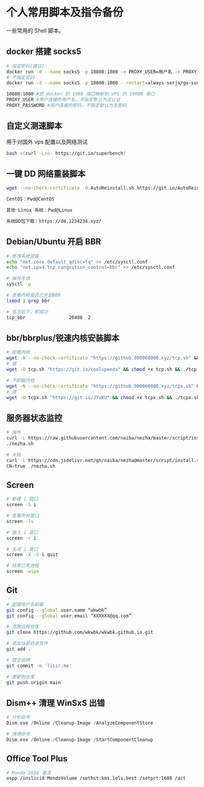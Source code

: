 # 个人常用脚本及指令备份

一些常用的 Shell 脚本。

## docker 搭建 socks5

```bash
# 指定密码(建议)
docker run -d --name socks5 -p 10808:1080 -e PROXY_USER=用户名 -e PROXY_PASSWORD=密码 --restart=always serjs/go-socks5-proxy
# 不指定密码
docker run -d --name socks5 -p 10808:1080 --restart=always serjs/go-socks5-proxy
```

```bash
10808:1080 #把 docker 的 1080 端口映射到 VPS 的 10808 端口
PROXY_USER #用户连接的用户名，不指定默认为无认证
PROXY_PASSWORD #用户连接的密码，不指定默认为无密码
```

## 自定义测速脚本

用于对国外 vps 配置以及网络测试

```bash
bash <(curl -Lso- https://git.io/superbench)
```

## 一键 DD 网络重装脚本

```bash
wget --no-check-certificate -O AutoReinstall.sh https://git.io/AutoReinstall.sh && bash AutoReinstall.sh

CentOS：Pwd@CentOS

其他 Linux 系统：Pwd@Linux

系统DD包下载：https://dd.1234234.xyz/
```

## Debian/Ubuntu 开启 BBR

```bash
# 修改系统变量
echo "net.core.default_qdisc=fq" >> /etc/sysctl.conf
echo "net.ipv4.tcp_congestion_control=bbr" >> /etc/sysctl.conf

# 保存生效
sysctl -p

# 查看内核是否已开启BBR
lsmod | grep bbr

# 显示如下，即成功
tcp_bbr                20480  2
```

## bbr/bbrplus/锐速内核安装脚本

```bash
# 卸载内核
wget -N --no-check-certificate "https://github.000060000.xyz/tcp.sh" && chmod +x tcp.sh && ./tcp.sh
# 或
wget -O tcp.sh "https://git.io/coolspeeda" && chmod +x tcp.sh && ./tcp.sh

# 不卸载内核
wget -N --no-check-certificate "https://github.000060000.xyz/tcpx.sh" && chmod +x tcpx.sh && ./tcpx.sh
# 或
wget -O tcpx.sh "https://git.io/JYxKU" && chmod +x tcpx.sh && ./tcpx.sh
```

## 服务器状态监控

```bash
# 海外
curl -L https://raw.githubusercontent.com/naiba/nezha/master/script/install.sh  -o nezha.sh && chmod +x nezha.sh
./nezha.sh

# 大陆
curl -L https://cdn.jsdelivr.net/gh/naiba/nezha@master/script/install.sh -o nezha.sh && chmod +x nezha.sh
CN=true ./nezha.sh
```

## Screen

```bash
# 新建 i 窗口
screen -S i

# 查看所有窗口
screen -ls

# 接入 i 窗口
screen -r i

# 关闭 i 窗口
screen -X -S i quit

# 结束已死进程
screen -wipe
```

## Git

```bash
# 配置用户名邮箱
git config --global user.name “wkwbk”
git config --global user.email “XXXXXX@qq.com”

# 克隆远程仓库
git clone https://github.com/wkwbk/wkwbk.github.io.git

# 添加当前目录文件
git add .

# 提交说明
git commit -m 'lisir.me'

# 更新到仓库
git push origin main
```

## Dism++ 清理 WinSxS 出错

```powershell
# 分析命令
Dism.exe /Online /Cleanup-Image /AnalyzeComponentStore

# 清理命令
Dism.exe /Online /Cleanup-Image /StartComponentCleanup
```

## Office Tool Plus

```bash
# Mondo 2016 激活
ospp /inslicid MondoVolume /sethst:kms.loli.best /setprt:1688 /act
```
